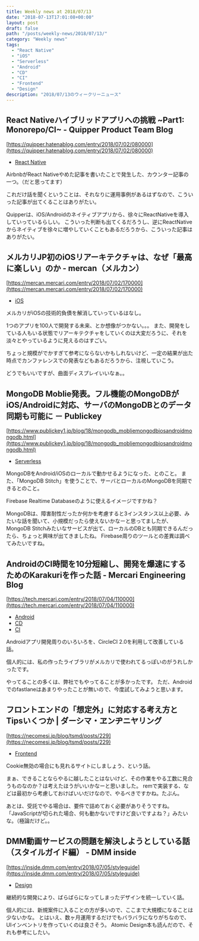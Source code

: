 ```yaml
---
title: Weekly news at 2018/07/13
date: "2018-07-13T17:01:08+00:00"
layout: post
draft: false
path: "/posts/weekly-news/2018/07/13/"
category: "Weekly news"
tags:
  - "React Native"
  - "iOS"
  - "Serverless"
  - "Android"
  - "CD"
  - "CI"
  - "Frontend"
  - "Design"
description: "2018/07/13のウィークリーニュース"
---
```



## React Nativeハイブリッドアプリへの挑戦 ~Part1: Monorepo/CI~ - Quipper Product Team Blog
[https://quipper.hatenablog.com/entry/2018/07/02/080000](https://quipper.hatenablog.com/entry/2018/07/02/080000)
<ul class="post-single__tags-list">
  <li class="post-single__tags-list-item">
    <a class="post-single__tags-list-item-link" href="/tags/react native/">React Native</a>
  </li>
</ul>


AirbnbがReact Nativeやめた記事を書いたことで発生した、カウンター記事の一つ。（だと思ってます）

これだけ話を聞くということは、それなりに運用事例があるはずなので、こういった記事が出てくることはありがたい。

Quipperは、iOS/Androidのネイティブアプリから、徐々にReactNativeを導入していっているらしい。
こういった判断も出てくるだろうし、逆にReactNativeからネイティブを徐々に増やしていくこともあるだろうから、こういった記事はありがたい。

## メルカリJP初のiOSリアーキテクチャは、なぜ「最高に楽しい」のか - mercan（メルカン）
[https://mercan.mercari.com/entry/2018/07/02/170000](https://mercan.mercari.com/entry/2018/07/02/170000)
<ul class="post-single__tags-list">
  <li class="post-single__tags-list-item">
    <a class="post-single__tags-list-item-link" href="/tags/ios/">iOS</a>
  </li>
</ul>


メルカリがiOSの技術的負債を解消していっているはなし。

1つのアプリを100人で開発する未来、とか想像がつかない。。。
また、開発をしている人もいる状態でリアーキテクチャをしていくのは大変だろうに、それを淡々とやっているように見えるのはすごい。

ちょっと規模がでかすぎて参考にならないかもしれないけど、一定の結果が出た時点でカンファレンスでの発表などもあるだろうから、注視していこう。

どうでもいいですが、曲面ディスプレイいいなぁ。。

## MongoDB Moblie発表。フル機能のMongoDBがiOS/Androidに対応、サーバのMongoDBとのデータ同期も可能に － Publickey
[https://www.publickey1.jp/blog/18/mongodb_mobliemongodbiosandroidmongodb.html](https://www.publickey1.jp/blog/18/mongodb_mobliemongodbiosandroidmongodb.html)
<ul class="post-single__tags-list">
  <li class="post-single__tags-list-item">
    <a class="post-single__tags-list-item-link" href="/tags/serverless/">Serverless</a>
  </li>
</ul>


MongoDBをAndroid/iOSのローカルで動かせるようになった、とのこと。
また、「MongoDB Stitch」を使うことで、サーバとローカルのMongoDBを同期できるとのこと。

Firebase Realtime Databaseのように使えるイメージですかね？

MongoDBは、障害耐性だったか何かを考慮すると3インスタンス以上必要、みたいな話を聞いて、小規模だったら使えないかなーと思ってましたが、MongoDB Stitchみたいなサービスが出て、ローカルのDBとも同期できるんだったら、ちょっと興味が出てきましたね。
Firebase周りのツールとの差異は調べてみたいですね。

## AndroidのCI時間を10分短縮し、開発を爆速にするためのKarakuriを作った話 - Mercari Engineering Blog
[https://tech.mercari.com/entry/2018/07/04/110000](https://tech.mercari.com/entry/2018/07/04/110000)
<ul class="post-single__tags-list">
  <li class="post-single__tags-list-item">
    <a class="post-single__tags-list-item-link" href="/tags/android/">Android</a>
  </li>
  <li class="post-single__tags-list-item">
    <a class="post-single__tags-list-item-link" href="/tags/cd/">CD</a>
  </li>
  <li class="post-single__tags-list-item">
    <a class="post-single__tags-list-item-link" href="/tags/ci/">CI</a>
  </li>
</ul>


Androidアプリ開発周りのいろいろを、CircleCI 2.0を利用して改善している話。

個人的には、私の作ったライブラリがメルカリで使われてるっぽいのがうれしかったです。

やってることの多くは、弊社でもやってることが多かったです。
ただ、Androidでのfastlaneはあまりやったことが無いので、今度試してみようと思います。

## フロントエンドの「想定外」に対応する考え方とTipsいくつか | ダーシマ・ヱンヂニヤリング
[https://necomesi.jp/blog/tsmd/posts/229](https://necomesi.jp/blog/tsmd/posts/229)
<ul class="post-single__tags-list">
  <li class="post-single__tags-list-item">
    <a class="post-single__tags-list-item-link" href="/tags/frontend/">Frontend</a>
  </li>
</ul>


Cookie無効の場合にも見れるサイトにしましょう、という話。

まぁ、できることならやるに越したことはないけど、その作業をやる工数に見合うものなのか？は考えたほうがいいかなーと思いました。
remで実装する、などは最初から考慮しておけばいいだけなので、やるべきですかね。たぶん。

あとは、受託でやる場合は、要件で詰めておく必要がありそうですね。
「JavaScriptが切られた場合、何も動かないですけど良いですよね？」みたいな。（極論だけど。。

## DMM動画サービスの問題を解決しようとしている話（スタイルガイド編） - DMM inside
[https://inside.dmm.com/entry/2018/07/05/styleguide](https://inside.dmm.com/entry/2018/07/05/styleguide)
<ul class="post-single__tags-list">
  <li class="post-single__tags-list-item">
    <a class="post-single__tags-list-item-link" href="/tags/design/">Design</a>
  </li>
</ul>


継続的な開発により、ばらばらになってしまったデザインを統一していく話。

個人的には、新規案件に入ることの方が多いので、ここまで大規模になることは少ないかな。
とはいえ、数ヶ月運用するだけでもバラバラになりがちなので、UIインベントリを作っていくのは良さそう。
Atomic Design本も読んだので、それも参考にしたい。

